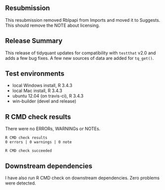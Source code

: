 ## Resubmission
This resubmission removed Rblpapi from Imports and moved it to Suggests. This
should remove the NOTE about licensing.

## Release Summary
This release of tidyquant updates for compatibility with `testthat` v2.0 and
adds a few bug fixes. A few new sources of data are added for `tq_get()`.

## Test environments
* local Windows install, R 3.4.3
* local Mac install, R 3.4.3
* ubuntu 12.04 (on travis-ci), R 3.4.3
* win-builder (devel and release)

## R CMD check results
There were no ERRORs, WARNINGs or NOTEs.

    R CMD check results
    0 errors | 0 warnings | 0 note 

    R CMD check succeeded

## Downstream dependencies
I have also run R CMD check on downstream dependencies. Zero problems were detected.
